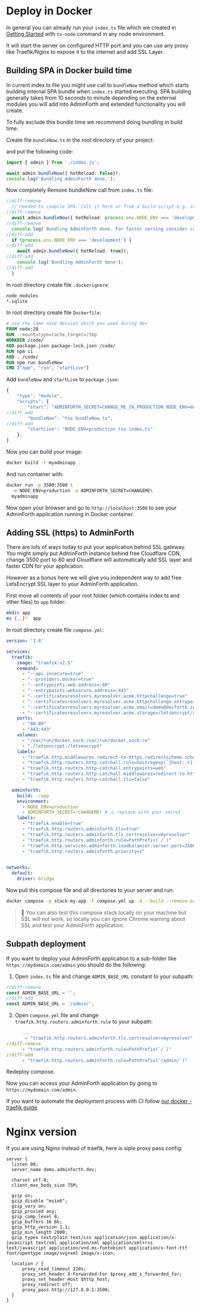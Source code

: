 # Deploy in Docker

In general you can already run your `index.ts` file which we created in [Getting Started](/docs/tutorial/01-gettingStarted.md)
with `ts-node` command in any node environment.

It will start the server on configured HTTP port and you can use any proxy like Traefik/Nginx to expose it to the internet and add SSL Layer.

## Building SPA in Docker build time

In current index.ts file you might use call to `bundleNow` method which starts building internal SPA bundle when `index.ts` started 
executing. SPA building generally takes from 10 seconds to minute depending on the external modules you will add into AdminForth and extended functionality you will create.

To fully exclude this bundle time we recommend doing bundling in build time.

Create file `bundleNow.ts` in the root directory of your project:

and put the following code:

```ts title='./bundleNow.ts'
import { admin } from './index.js';

await admin.bundleNow({ hotReload: false});
console.log('Bundling AdminForth done.');
```

Now completely Remove bundleNow call from `index.ts` file:

```ts title='./index.ts'
//diff-remove
  // needed to compile SPA. Call it here or from a build script e.g. in Docker build time to reduce downtime
//diff-remove
  await admin.bundleNow({ hotReload: process.env.NODE_ENV === 'development'});
//diff-remove
  console.log('Bundling AdminForth done. For faster serving consider calling bundleNow() from a build script.');
//diff-add
  if (process.env.NODE_ENV === 'development') {
//diff-add
    await admin.bundleNow({ hotReload: true});
//diff-add
    console.log('Bundling AdminForth done');
//diff-add
  }
```

In root directory create file `.dockerignore`:

```bash title='./.dockerignore'
node_modules
*.sqlite
```


In root directory create file `Dockerfile`:

```Dockerfile
# use the same nove devsion which you used during dev
FROM node:20 
RUN --mount=type=cache,target=/tmp
WORKDIR /code/
ADD package.json package-lock.json /code/
RUN npm ci  
ADD . /code/
RUN npm run bundleNow
CMD ["npm", "run", "startLive"]
```

Add `bundleNow` and `startLive` to `package.json`:

```ts title='./package.json'
{
    "type": "module",
    "scripts": {
        "start": "ADMINFORTH_SECRET=CHANGE_ME_IN_PRODUCTION NODE_ENV=development tsx watch index.ts",
//diff-add
        "bundleNow": "tsx bundleNow.ts",
//diff-add
        "startLive": "NODE_ENV=production tsx index.ts"
    },
}
```


Now you can build your image:

```bash
docker build -t myadminapp .
```

And run container with:

```bash
docker run -p 3500:3500 \
  -e NODE_ENV=production -e ADMINFORTH_SECRET=CHANGEME\
  myadminapp
```


Now open your browser and go to `http://localhost:3500` to see your AdminForth application running in Docker container.


## Adding SSL (https) to AdminForth

There are lots of ways today to put your application behind SSL gateway. You might simply put AdminForth instance behind free Cloudflare CDN,
change 3500 port to 80 and Cloudflare will automatically add SSL layer and faster CDN for your application.

However as a bonus here we will give you independent way to add free LetsEncrypt SSL layer to your AdminForth application.

First move all contents of your root folder (which contains index.ts and other files) to `app` folder:

```bash
mkdir app
mv {.,}*  app
```

In root directory create file `compose.yml`:

```yaml title='./compose.yml'
version: '3.8'

services:
  traefik:
    image: "traefik:v2.5"
    command:
      - "--api.insecure=true"
      - "--providers.docker=true"
      - "--entrypoints.web.address=:80"
      - "--entrypoints.websecure.address=:443"
      - "--certificatesresolvers.myresolver.acme.httpchallenge=true"
      - "--certificatesresolvers.myresolver.acme.httpchallenge.entrypoint=web"
      - "--certificatesresolvers.myresolver.acme.email=demo@devforth.io" #  ⚠️ replace with your email
      - "--certificatesresolvers.myresolver.acme.storage=/letsencrypt/acme.json"
    ports:
      - "80:80"
      - "443:443"
    volumes:
      - "/var/run/docker.sock:/var/run/docker.sock:ro"
      - "./letsencrypt:/letsencrypt"
    labels:
      - "traefik.http.middlewares.redirect-to-https.redirectscheme.scheme=https"
      - "traefik.http.routers.http-catchall.rule=hostregexp(`{host:.+}`)"
      - "traefik.http.routers.http-catchall.entrypoints=web"
      - "traefik.http.routers.http-catchall.middlewares=redirect-to-https"
      - "traefik.http.routers.http-catchall.tls=false"

  adminforth:
    build: ./app
    environment:
      - NODE_ENV=production
      - ADMINFORTH_SECRET=!CHANGEME! # ⚠️ replace with your secret
    labels:
      - "traefik.enable=true"
      - "traefik.http.routers.adminforth.tls=true"
      - "traefik.http.routers.adminforth.tls.certresolver=myresolver"
      - "traefik.http.routers.adminforth.rule=PathPrefix(`/`)"
      - "traefik.http.services.adminforth.loadbalancer.server.port=3500"
      - "traefik.http.routers.adminforth.priority=1"
   

networks:
  default:
    driver: bridge
```

Now pull this compose file and all directories to your server and run:

```bash
docker compose -p stack-my-app -f compose.yml up -d --build --remove-orphans --wait
```

> 🫨 You can also test this compose stack locally on your machine but SSL will not work, 
> so locally you can ignore Chrome warning about SSL and test your AdminForth application.

## Subpath deployment

If you want to deploy your AdminForth application to a sub-folder like `https://mydomain.com/admin` you 
should do the following:

1) Open `index.ts` file and change `ADMIN_BASE_URL` constant to your subpath:

```ts title='./index.ts'
//diff-remove
const ADMIN_BASE_URL = '';
//diff-add
const ADMIN_BASE_URL = '/admin/';
```

2) Open `compose.yml` file and change `traefik.http.routers.adminforth.rule` to your subpath:

```yml title='./compose.yml'
      ...
       - "traefik.http.routers.adminforth.tls.certresolver=myresolver"
//diff-remove
      - "traefik.http.routers.adminforth.rule=PathPrefix(`/`)"
//diff-add
      - "traefik.http.routers.adminforth.rule=PathPrefix(`/admin/`)"
```

Redeploy compose.

Now you can access your AdminForth application by going to `https://mydomain.com/admin`.

If you want to automate the deployment process with CI follow [our docker - traefik guide](https://devforth.io/blog/onlogs-open-source-simplified-web-logs-viewer-for-dockers/)


# Nginx version

If you are using Nginx instead of traefik, here is siple proxy pass config:


```
server {
  listen 80;
  server_name demo.adminforth.dev;

  charset utf-8;
  client_max_body_size 75M;

  gzip on;
  gzip_disable "msie6";
  gzip_vary on;
  gzip_proxied any;
  gzip_comp_level 8;
  gzip_buffers 16 8k;
  gzip_http_version 1.1;
  gzip_min_length 2000;
  gzip_types text/plain text/css application/json application/x-javascript text/xml application/xml application/xml+rss text/javascript application/vnd.ms-fontobject application/x-font-ttf font/opentype image/svg+xml image/x-icon;

  location / {
      proxy_read_timeout 220s;
      proxy_set_header X-Forwarded-For $proxy_add_x_forwarded_for;
      proxy_set_header Host $http_host;
      proxy_redirect off;
      proxy_pass http://127.0.0.1:3500;
  }
}
```